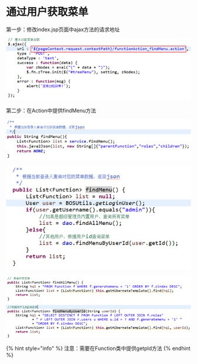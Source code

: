 # 通过用户获取菜单

第一步：修改index.jsp页面中ajax方法的请求地址

![](../../../.gitbook/assets/image%20%2833%29.png)

第二步：在Action中提供findMenu方法

![](../../../.gitbook/assets/image%20%2881%29.png)

![](../../../.gitbook/assets/image%20%2839%29.png)

![](../../../.gitbook/assets/image%20%28120%29.png)

{% hint style="info" %}
注意：需要在Function类中提供getpId方法
{% endhint %}



